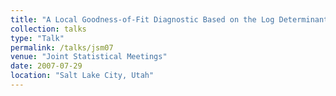 ```yaml
---
title: "A Local Goodness-of-Fit Diagnostic Based on the Log Determinant of the Sample Covariance Matrix"
collection: talks
type: "Talk"
permalink: /talks/jsm07
venue: "Joint Statistical Meetings"
date: 2007-07-29
location: "Salt Lake City, Utah"
---
```

